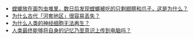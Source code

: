 + [螳螂放在面包虫堆里，数日后发现螳螂被吃的只剩翅膀和爪子，这是为什么？](https://daily.zhihu.com/story/9781529)
+ [为什么古代「河套地区」很容易丢失？](https://daily.zhihu.com/story/9781519)
+ [为什么人类的神经细胞无法再生？](https://daily.zhihu.com/story/9781520)
+ [人类最终能够将自身的记忆乃至意识上传到电脑吗？](https://daily.zhihu.com/story/9781524)

